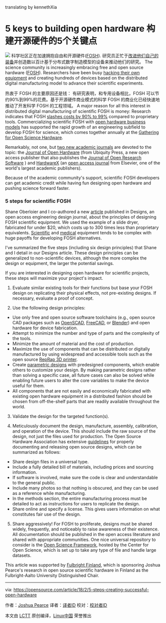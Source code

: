 translating by kennethXia

5 keys to building open hardware
构建开源硬件的5个关键点
======
![](https://opensource.com/sites/default/files/styles/image-full-size/public/lead-images/openhardwaretools.png?itok=DC1RC_1f)
科学社区正在加速拥抱自由和开源硬件([FOSH][1]). 研究员正忙于[改进他们自己的装备][2]并创造数以百计基于分布式数字制造模型的设备来推动他们的研究。
The science community is increasingly embracing free and open source hardware ([FOSH][1]). Researchers have been busy [hacking their own equipment][2] and creating hundreds of devices based on the distributed digital manufacturing model to advance their scientific experiments.

热衷于 FOSH 的主要原因还是钱： 有研究表明，和专用设备相比，FOSH 可以节约90%到99%的花费。基于开源硬件商业模式的科学 FOSH 的商业化已经快速地推动了开发科学 FOSH 的工程领域。
A major reason for all this interest in distributed digital manufacturing of scientific FOSH is money: Research indicates that FOSH [slashes costs by 90% to 99%][3] compared to proprietary tools. Commercializing scientific FOSH with [open hardware business models][4] has supported the rapid growth of an engineering subfield to develop FOSH for science, which comes together annually at the [Gathering for Open Science Hardware][5].

Remarkably, not one, but [two new academic journals][6] are devoted to the topic: the [Journal of Open Hardware][7] (from Ubiquity Press, a new open access publisher that also publishes the [Journal of Open Research Software][8] ) and [HardwareX][9] (an [open access journal][10] from Elsevier, one of the world's largest academic publishers).

Because of the academic community's support, scientific FOSH developers can get academic credit while having fun designing open hardware and pushing science forward faster.

### 5 steps for scientific FOSH

Shane Oberloier and I co-authored a new [article][11] published in Designs, an open access engineering design journal, about the principles of designing FOSH scientific equipment. We used the example of a slide dryer, fabricated for under $20, which costs up to 300 times less than proprietary equivalents. [Scientific][1] and [medical][12] equipment tends to be complex with huge payoffs for developing FOSH alternatives.

I've summarized the five steps (including six design principles) that Shane and I detail in our Designs article. These design principles can be generalized to non-scientific devices, although the more complex the design or equipment, the larger the potential savings.

If you are interested in designing open hardware for scientific projects, these steps will maximize your project's impact.

  1. Evaluate similar existing tools for their functions but base your FOSH design on replicating their physical effects, not pre-existing designs. If necessary, evaluate a proof of concept.


  2. Use the following design principles:


  * Use only free and open source software toolchains (e.g., open source CAD packages such as [OpenSCAD][13], [FreeCAD][14], or [Blender][15]) and open hardware for device fabrication.
  * Attempt to minimize the number and type of parts and the complexity of the tools.
  * Minimize the amount of material and the cost of production.
  * Maximize the use of components that can be distributed or digitally manufactured by using widespread and accessible tools such as the open source [RepRap 3D printer][16].
  * Create [parametric designs][17] with predesigned components, which enable others to customize your design. By making parametric designs rather than solving a specific case, all future cases can also be solved while enabling future users to alter the core variables to make the device useful for them.
  * All components that are not easily and economically fabricated with existing open hardware equipment in a distributed fashion should be chosen from off-the-shelf parts that are readily available throughout the world.


  3. Validate the design for the targeted function(s).


  4. Meticulously document the design, manufacture, assembly, calibration, and operation of the device. This should include the raw source of the design, not just the files used for production. The Open Source Hardware Association has extensive [guidelines][18] for properly documenting and releasing open source designs, which can be summarized as follows:


  * Share design files in a universal type.
  * Include a fully detailed bill of materials, including prices and sourcing information.
  * If software is involved, make sure the code is clear and understandable to the general public.
  * Include many photos so that nothing is obscured, and they can be used as a reference while manufacturing.
  * In the methods section, the entire manufacturing process must be detailed to act as instructions for users to replicate the design.
  * Share online and specify a license. This gives users information on what constitutes fair use of the design.


  5. Share aggressively! For FOSH to proliferate, designs must be shared widely, frequently, and noticeably to raise awareness of their existence. All documentation should be published in the open access literature and shared with appropriate communities. One nice universal repository to consider is the [Open Science Framework][19], hosted by the Center for Open Science, which is set up to take any type of file and handle large datasets.



This article was supported by [Fulbright Finland][20], which is sponsoring Joshua Pearce's research in open source scientific hardware in Finland as the Fulbright-Aalto University Distinguished Chair.

--------------------------------------------------------------------------------

via: https://opensource.com/article/18/2/5-steps-creating-successful-open-hardware

作者：[Joshua Pearce][a]
译者：[译者ID](https://github.com/译者ID)
校对：[校对者ID](https://github.com/校对者ID)

本文由 [LCTT](https://github.com/LCTT/TranslateProject) 原创编译，[Linux中国](https://linux.cn/) 荣誉推出

[a]:https://opensource.com/users/jmpearce
[1]:https://opensource.com/business/16/4/how-calculate-open-source-hardware-return-investment
[2]:https://opensource.com/node/16840
[3]:http://www.appropedia.org/Open-source_Lab
[4]:https://www.academia.edu/32004903/Emerging_Business_Models_for_Open_Source_Hardware
[5]:http://openhardware.science/
[6]:https://opensource.com/life/16/7/hardwarex-open-access-journal
[7]:https://openhardware.metajnl.com/
[8]:https://openresearchsoftware.metajnl.com/
[9]:https://www.journals.elsevier.com/hardwarex
[10]:https://opensource.com/node/30041
[11]:https://www.academia.edu/35603319/General_Design_Procedure_for_Free_and_Open-Source_Hardware_for_Scientific_Equipment
[12]:https://www.academia.edu/35382852/Maximizing_Returns_for_Public_Funding_of_Medical_Research_with_Open_source_Hardware
[13]:http://www.openscad.org/
[14]:https://www.freecadweb.org/
[15]:https://www.blender.org/
[16]:http://reprap.org/
[17]:https://en.wikipedia.org/wiki/Parametric_design
[18]:https://www.oshwa.org/sharing-best-practices/
[19]:https://osf.io/
[20]:http://www.fulbright.fi/en
